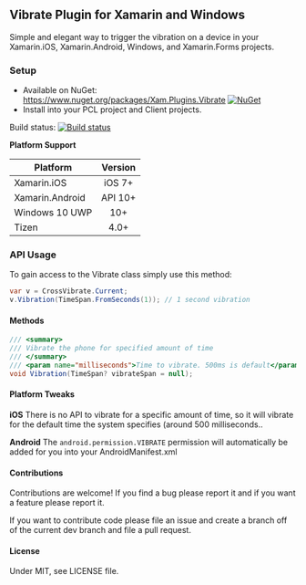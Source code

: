 ## Vibrate Plugin for Xamarin and Windows
Simple and elegant way to trigger the vibration on a device in your Xamarin.iOS, Xamarin.Android, Windows, and Xamarin.Forms projects.

### Setup
* Available on NuGet: https://www.nuget.org/packages/Xam.Plugins.Vibrate [![NuGet](https://img.shields.io/nuget/v/Xam.Plugins.Vibrate.svg?label=NuGet)](https://www.nuget.org/packages/Xam.Plugins.Vibrate/)
* Install into your PCL project and Client projects.

Build status: [![Build status](https://ci.appveyor.com/api/projects/status/pm68wxtxmudjiml1?svg=true)](https://ci.appveyor.com/project/JamesMontemagno/vibrateplugin)

**Platform Support**

|Platform|Version|
| ------------------- | :------------------: |
|Xamarin.iOS|iOS 7+|
|Xamarin.Android|API 10+|
|Windows 10 UWP|10+|
|Tizen|4.0+|


### API Usage

To gain access to the Vibrate class simply use this method:

```csharp
var v = CrossVibrate.Current;
v.Vibration(TimeSpan.FromSeconds(1)); // 1 second vibration
```

#### Methods

```csharp
/// <summary>
/// Vibrate the phone for specified amount of time
/// </summary>
/// <param name="milliseconds">Time to vibrate. 500ms is default</param>
void Vibration(TimeSpan? vibrateSpan = null);
```


#### Platform Tweaks

**iOS**
There is no API to vibrate for a specific amount of time, so it will vibrate for the default time the system specifies (around 500 milliseconds..

**Android**
The `android.permission.VIBRATE` permission will automatically be added for you into your AndroidManifest.xml


#### Contributions
Contributions are welcome! If you find a bug please report it and if you want a feature please report it.

If you want to contribute code please file an issue and create a branch off of the current dev branch and file a pull request.

#### License
Under MIT, see LICENSE file.
